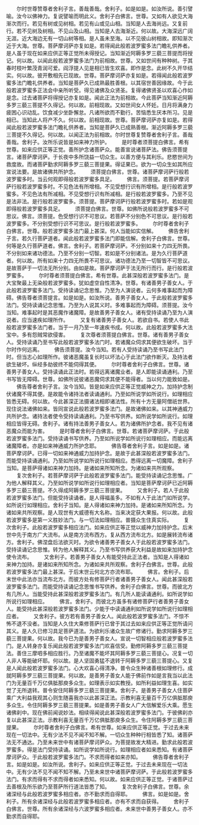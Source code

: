 <!-- { "loadSidebar": true } -->
　　尔时世尊赞尊者舍利子言。善哉善哉。舍利子。如是如是。如汝所说。善引譬喻。汝今以佛神力。复说譬喻而明此义。舍利子白佛言。世尊。又如有人欲见大海渐次而行。若见有树或见树相。若见有山或见山相。当知是人去海尚远。又复前行。若不见树及树相。不见山及山相。当知是人去海渐近。何以故。大海深远广阔无涯。近大海边无有一切山树等相。是人虽未至海。以不见彼山树相故。即知渐次近于大海。世尊。菩萨摩诃萨亦复如是。若得闻此般若波罗蜜多法门瞻礼供养者。是人虽于现在如来应供正等正觉所未得授记。当知渐近阿耨多罗三藐三菩提而将授记。何以故。以闻此般若波罗蜜多法门为前相故。世尊。又如世间有种种树。于其春时枝叶繁茂青润可爱。阎浮提人见是相已皆生欢喜。即作是念。此树不久开华结实。何以故。彼开敷相先已现故。世尊。菩萨摩诃萨亦复如是。若得闻此般若波罗蜜多法门瞻礼供养者。当知是菩萨久已成熟最胜善根。以其宿世善因缘故。今于此般若波罗蜜多正法会中亲所听受。得见诸佛及众贤圣。复得诸佛贤圣以欢喜心作如是念。过去诸菩萨将得授记亦复如是。闻此正法为前相故。今此菩萨当知渐近阿耨多罗三藐三菩提不久得记。何以故。前相现故。又如世间女人怀妊。日月将满身力疲困心识动乱。饮食减少坐卧懈怠。凡诸所欲而不勤行。苦恼悉生厌本所习。见是相已。当知此人将产不久。何以故。前相现故。世尊。菩萨摩诃萨亦复如是。若得闻此般若波罗蜜多法门瞻礼供养者。当知是菩萨久已成熟善根。渐近阿耨多罗三藐三菩提不久得记。何以故。以闻正法为前相故。尔时世尊复赞尊者舍利子言。善哉善哉。舍利子。汝所乐说皆是如来神力所护。
　　是时尊者须菩提白佛言。希有世尊。如来应供正等正觉。善所护念诸菩萨众。能善宣说诸菩萨法。佛告须菩提言。诸菩萨摩诃萨。于长夜中多所饶益一切众生。以善方便与其利乐。悲愍世间为救度故。而诸菩萨勤求阿耨多罗三藐三菩提果。得证果已。欲为一切众生如其所应宣说法要。是故诸佛共所护念。
　　须菩提白佛言。世尊。诸菩萨摩诃萨行般若波罗蜜多时。当云何观即得般若波罗蜜多具足。
　　佛言。须菩提。若菩萨摩诃萨行般若波罗蜜多时。不见色法有所增相。不见受想行识有所增相。是行般若波罗蜜多。不见色法有所减相。不见受想行识有所减相。是行般若波罗蜜多。乃至不见是法非法。是行般若波罗蜜多。须菩提。菩萨摩诃萨行般若波罗蜜多时。若如是观即得般若波罗蜜多具足。
　　须菩提白佛言。世尊。如佛所说般若波罗蜜多不可思议。佛言。须菩提。色受想行识不可思议。若菩萨不分别色不可思议。是行般若波罗蜜多。不分别受想行识不可思议。是行般若波罗蜜多。
　　尔时尊者舍利子白佛言。世尊。般若波罗蜜多法门最上甚深。何人当能如实信解。
　　佛告舍利子言。若久行菩萨道者。闻此般若波罗蜜多法门即能信解。舍利子白佛言。世尊。何等是久行菩萨道者。佛言。舍利子。若菩萨摩诃萨。不分别如来十力四无所畏。不分别如来诸功德法。乃至不分别一切智。若如是不分别诸法。是为久行菩萨道者。何以故。所有如来十力四无所畏不可思议。诸功德法乃至一切智皆不可思议。是故菩萨于一切法无所分别。由如是故。菩萨摩诃萨于法无所行而行。是行般若波罗蜜多。
　　尔时尊者须菩提白佛言。希有世尊。此甚深般若波罗蜜多法门。是大宝聚最上无染般若波罗蜜多。犹如虚空自性清净。世尊。有诸善男子善女人。于此般若波罗蜜多法门。受持读诵记念思惟。乃至为人演说者。云何多难事起而为障碍。佛告尊者须菩提言。如是如是。如汝所说。善男子善女人。于此般若波罗蜜多法门。受持读诵记念思惟。乃至为人说其义时。多难事起而为障碍。须菩提。汝今当知。难事起时是其恶魔作诸魔障。是故善男子善女人。诸有受持读诵乃至为人演说者。应当速疾如理所作。
　　又复有诸善男子善女人。若欲自书。若使人书此般若波罗蜜多法门者。当于一月乃至一年速疾书成。何以故。此般若波罗蜜多大法宝中。多有怨贼常欲侵害。
　　复次尊者须菩提白佛言。世尊。诸有善男子善女人。受持读诵乃至书写此般若波罗蜜多法门时。若诸魔众伺求其便欲生破坏。当于尔时作何远离。
　　佛告须菩提。汝今当知。若有人受持读诵乃至书写此法门时。但当志心如理所作。彼诸恶魔虽复长时以坏法心于此法门欲作断灭。及持法者欲生破坏。纵经多劫彼终不能伺得其便。
　　尔时尊者舍利子白佛言。世尊。诸善男子善女人。受持读诵此正法时。若得远离诸魔业者。是人即能读诵通利。乃至书写皆无障碍。世尊。如佛所说彼诸恶魔伺求其便不能得者。当以何力能致如是。
　　佛告尊者舍利子言。汝今当知。皆是如来应供正等正觉威神之力。加持护念制伏诸魔不得其便。是故能令诸持法者读诵通利。乃至如所说学如所说行。如理相应皆悉无碍。何以故。今此甚深正法摄诸法相即诸法性。所有十方无量阿僧祇世界。现住说法诸佛如来。皆同宣说此般若波罗蜜多法门。是故诸佛如来。以其神通威力共所护念。诸持法者使令受持读诵通利。乃至书写供养。如所说学如所说行。如理相应皆得无碍。舍利子。诸有持法善男子善女人。若为诸佛所护念者。我不见有诸恶魔众而能为害。
　　是时尊者舍利子白佛言。世尊。若诸菩萨摩诃萨。于此般若波罗蜜多法门。受持读诵书写供养。乃至如所说学如所说行如理相应。而能远离诸魔障者。亦是如来神通威力所护念耶。
　　佛告尊者舍利子言。如是如是。诸菩萨摩诃萨。已得一切如来神通威力加持护念。是故于此甚深般若波罗蜜多法门。而能受持读诵通利。乃至如所说学如所说行如理相应。悉得远离一切魔障。舍利子当知。是菩萨得诸如来神力加持。是诸如来所知所念。为诸如来共所观察。
　　复次舍利子。若菩萨摩诃萨于此般若波罗蜜多法门。能受持读诵记念思惟。广为他人解释其义。乃至如所说学如所说行如理相应者。当知是菩萨摩诃萨已近阿耨多罗三藐三菩提。不久得成阿耨多罗三藐三菩提果。
　　又舍利子。若人于此般若波罗蜜多法门。但能受持读诵者。是人得福虽多。不如有人于此法门如所说学。如所说行如理相应。舍利子当知。是人得诸如来神力加持。是诸如来所知所念。为诸如来共所观察。是人现世有大威德有大名称。当来决定获大果报。何以故。此般若波罗蜜多是第一义胜妙法门。与一切法如理相应。普摄众生住真实际。
　　复次舍利子。此般若波罗蜜多相应法门。如来应供正等正觉以威神力加持护念。后末世中先于南方广大流布。从是南方流布西方。复从西方流布北方。如是展转流布诸方。舍利子。佛涅盘后法欲灭时。为欲令诸善男子善女人于此般若波罗蜜多法门。受持读诵记念思惟。转为他人解释其义。乃至书写供养获大利益是故如来加持护念使令流布。
　　又舍利子。若善男子善女人有能受持此正法者。当知是人得诸如来神力加持。是诸如来所知所念。为诸如来共所观察。舍利子白佛言。世尊。此般若波罗蜜多法门最上甚深。于后末世云何北方亦流布耶。
　　佛言。舍利子。后末世中此法亦当流布北方。而彼方处有修菩萨行者诸善男子善女人。闻此甚深般若波罗蜜多法门。而能受持读诵记念思惟书写供养。舍利子白佛言。世尊。而彼北方有几所人。当能受持此甚深般若波罗蜜多法门。有几所人能读诵通利。如所说学如所说行如理相应。
　　佛言。舍利子。而彼北方虽多有诸修菩萨行者善男子善女人。能受持此甚深般若波罗蜜多法门。少能于中读诵通利如所说学如所说行如理相应者。
　　又舍利子。彼方若有善男子善女人。闻此般若波罗蜜多法门。不惊不怖不退不没者。当知是人久住大乘修菩萨行已曾于其过去如来应供正等正觉所请问其义。是人久已修习具足菩萨道法。为欲利乐诸众生故广修诸行。勤求阿耨多罗三藐三菩提果。何以故。我今已为是善男子善女人。宣说一切智相应般若波罗蜜多法门。是人转身亦复乐闻此般若波罗蜜多法门欢喜信受。勤修阿耨多罗三藐三菩提法。善住三摩呬多相应胜行。乃至诸魔不能坏其阿耨多罗三藐三菩提心。况复一切人非人等能破坏耶。何以故。是人坚固勇猛不退转于阿耨多罗三藐三菩提心。又复是人闻此般若波罗蜜多法门。心大欢喜心得清净。普令众生种诸善根如理修行。成就阿耨多罗三藐三菩提果。何以故。是善男子善女人能于佛前作如是言我当以此法门为无量百千万亿俱胝那庾多众生。如理表示如实教授。如所利益如理生喜。如实觉了无所退转。普令安住阿耨多罗三藐三菩提果。舍利子。是善男子善女人住菩萨乘广大利益我观其心则生随喜我亦以此甚深正法。示教利喜无量百千万亿俱胝那庾多众生。令住阿耨多罗三藐三菩提果。如是善男子善女人广大信解爱乐大乘。愿生诸佛刹中。现在佛前闻说妙法。相续得闻说此甚深般若波罗蜜多法门。于彼佛刹亦复以此甚深正法。示教利喜无量百千万亿俱胝那庾多众生。令住阿耨多罗三藐三菩提果。
　　尔时尊者舍利子白佛言。希有世尊。如来应供正等正觉。于过去未来现在一切法中。无有少法不见不闻不知不解。一切众生种种行相皆悉了知。诸菩萨法无不通达。乃至未来世中有诸菩萨摩诃萨众。为菩提故发大精进。勤求此般若波罗蜜多。得是法门受持读诵。如所说学如所说行。如理相应者如来悉知。有诸菩萨摩诃萨众。于此般若波罗蜜多法门。不求而得者如来亦知。
　　佛告尊者舍利子言。如是如是。如汝所说。舍利子。如来应供正等正觉。于过去未来现在一切法中。无有少法不见不闻不知不解。乃至未来世中诸菩萨摩诃萨。于此般若波罗蜜多法门。有求而得有不求而得者如来悉知。何以故。如来应供正等正觉。于诸菩萨过去善根及所乐欲乃至菩萨所行道法皆悉了知。
　　复次舍利子白佛言。世尊。余诸深经与此般若波罗蜜多相应者。亦不勤求而自得耶。
　　佛言。如是如是。舍利子。所有余诸深经与此般若波罗蜜多相应者。亦有不求而自获得。
　　舍利子白佛言。世尊。所有余诸深经与六波罗蜜多相应者。未来世中善男子善女人。亦不勤求而自得耶。
